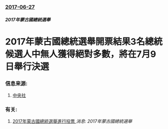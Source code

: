 ### [2017-06-27](/news/2017/06/27/index.md)

##### 2017年蒙古國總統選舉
# 2017年蒙古國總統選舉開票結果3名總統候選人中無人獲得絕對多數，將在7月9日舉行決選 




### 信息来源:

1. [中央社](http://news.rti.org.tw/news/detail/?recordId=353078)

### 有关:

1. [2017年蒙古國總統選舉進行投票 ](/news/2017/06/26/2017年蒙古國總統選舉進行投票.md) _消息: 2017年蒙古國總統選舉_
